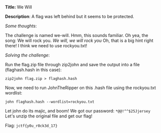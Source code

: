 **Title:** We Will

**Description**: A flag was left behind but it seems to be protected.

*Some thoughts*:

The challenge is named we-will. Hmm, this sounds familiar. Oh yea, the song: We will rock you. *We will, we will rock you*
Oh, that is a big hint right there! I think we need to use rockyou.txt!


*Solving the challenge*:

Run the flag.zip file through zip2john and save the output into a file (flaghash.hash in this case):

```zip2john flag.zip > flaghash.hash```

Now, we need to run JohnTheRipper on this .hash file using the rockyou.txt wordlist:

```john flaghash.hash --wordlist=rockyou.txt```

Let john do its majic, and boom! We got our password: `*@@!^^$25Jjersey` Let's unzip the original file and get our flag!

Flag: `jctf{y0u_r0ck3d_17}`
